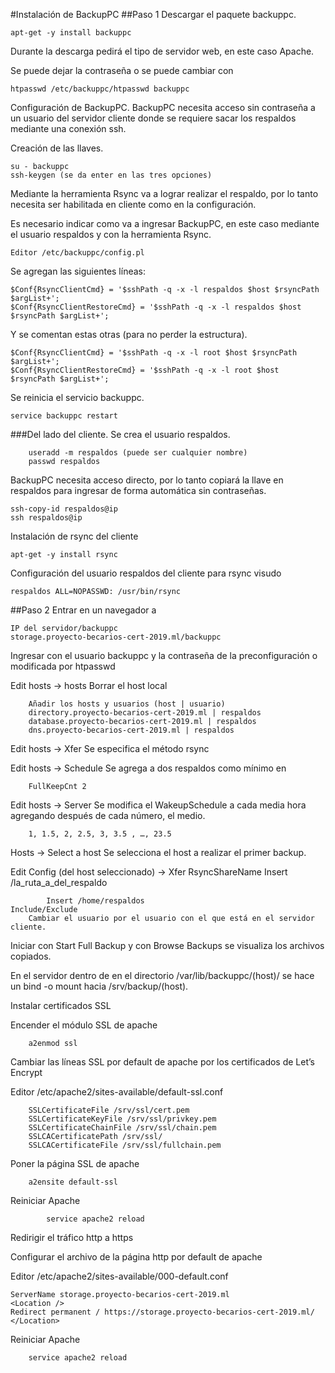 #Instalación de BackupPC
##Paso 1
Descargar el paquete backuppc.	

	apt-get -y install backuppc		
	
Durante la descarga pedirá el tipo de servidor web, en este caso Apache.

Se puede dejar la contraseña o se puede cambiar con

	htpasswd /etc/backuppc/htpasswd backuppc
	
Configuración de BackupPC.
BackupPC necesita acceso sin contraseña a un usuario del servidor cliente donde se requiere sacar los respaldos mediante una conexión ssh.

Creación de las llaves.

	su - backuppc 
	ssh-keygen (se da enter en las tres opciones)
	
Mediante la herramienta Rsync va a lograr realizar el respaldo, por lo tanto necesita ser habilitada en cliente como en la configuración.

Es necesario indicar como va a ingresar BackupPC, en este caso mediante el usuario respaldos y con la herramienta Rsync.

	Editor /etc/backuppc/config.pl
	
Se agregan las siguientes líneas:

	$Conf{RsyncClientCmd} = '$sshPath -q -x -l respaldos $host $rsyncPath $argList+';
	$Conf{RsyncClientRestoreCmd} = '$sshPath -q -x -l respaldos $host $rsyncPath $argList+';

Y se comentan estas otras (para no perder la estructura).

	$Conf{RsyncClientCmd} = '$sshPath -q -x -l root $host $rsyncPath $argList+';
	$Conf{RsyncClientRestoreCmd} = '$sshPath -q -x -l root $host $rsyncPath $argList+';

Se reinicia el servicio backuppc.

	service backuppc restart

###Del lado del cliente.
Se crea el usuario respaldos.

		useradd -m respaldos (puede ser cualquier nombre)
		passwd respaldos

BackupPC necesita acceso directo, por lo tanto copiará la llave en respaldos para ingresar de forma automática sin contraseñas.
	
	ssh-copy-id respaldos@ip
	ssh respaldos@ip

Instalación de rsync del cliente
	
	apt-get -y install rsync

Configuración del usuario respaldos del cliente para rsync
visudo
	
	respaldos ALL=NOPASSWD: /usr/bin/rsync
		
##Paso 2
Entrar en un navegador a

	IP del servidor/backuppc 
	storage.proyecto-becarios-cert-2019.ml/backuppc
	
Ingresar con el usuario backuppc y la contraseña de la preconfiguración o modificada por htpasswd

Edit hosts -> hosts
	Borrar el host local
	
		Añadir los hosts y usuarios (host | usuario)
		directory.proyecto-becarios-cert-2019.ml | respaldos
		database.proyecto-becarios-cert-2019.ml | respaldos
		dns.proyecto-becarios-cert-2019.ml | respaldos 

Edit hosts -> Xfer
	Se especifica el método rsync
 
Edit hosts -> Schedule
	Se agrega a dos respaldos como mínimo en
	
		FullKeepCnt 2
 
Edit hosts -> Server
	Se modifica el WakeupSchedule a cada media hora agregando después de cada número, el medio.
	
		1, 1.5, 2, 2.5, 3, 3.5 , …, 23.5
 
Hosts -> Select a host
	Se selecciona el host a realizar el primer backup.
	
Edit Config (del host seleccionado) -> Xfer
	RsyncShareName 
			Insert /la_ruta_a_del_respaldo
			
			Insert /home/respaldos
	Include/Exclude
		Cambiar el usuario por el usuario con el que está en el servidor cliente.
 
Iniciar con Start Full Backup y con Browse Backups se visualiza los archivos copiados.

En el servidor dentro de en el directorio /var/lib/backuppc/(host)/ se hace un bind -o mount hacia /srv/backup/(host).

Instalar certificados SSL

Encender el módulo SSL de apache

		a2enmod ssl
	
Cambiar las líneas SSL por default de apache por los certificados de Let’s Encrypt

Editor  /etc/apache2/sites-available/default-ssl.conf 

		SSLCertificateFile /srv/ssl/cert.pem
		SSLCertificateKeyFile /srv/ssl/privkey.pem
		SSLCertificateChainFile /srv/ssl/chain.pem
		SSLCACertificatePath /srv/ssl/
		SSLCACertificateFile /srv/ssl/fullchain.pem
			
Poner la página SSL de apache

		a2ensite default-ssl
		
Reiniciar Apache

			service apache2 reload
		
Redirigir el tráfico http a https

Configurar el archivo de la página http por default de apache

Editor  /etc/apache2/sites-available/000-default.conf 

	ServerName storage.proyecto-becarios-cert-2019.ml
	<Location />
	Redirect permanent / https://storage.proyecto-becarios-cert-2019.ml/
	</Location>
	
Reiniciar Apache

		service apache2 reload
